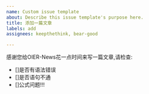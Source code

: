 ```yaml
---
name: Custom issue template
about: Describe this issue template's purpose here.
title: 添加一篇文章
labels: add
assignees: keepthethink, bear-good

---
```


感谢您给OIER-News花一点时间来写一篇文章,请检查:
- []是否有语法错误
- []是否语句不通
- []公式问题!!!
